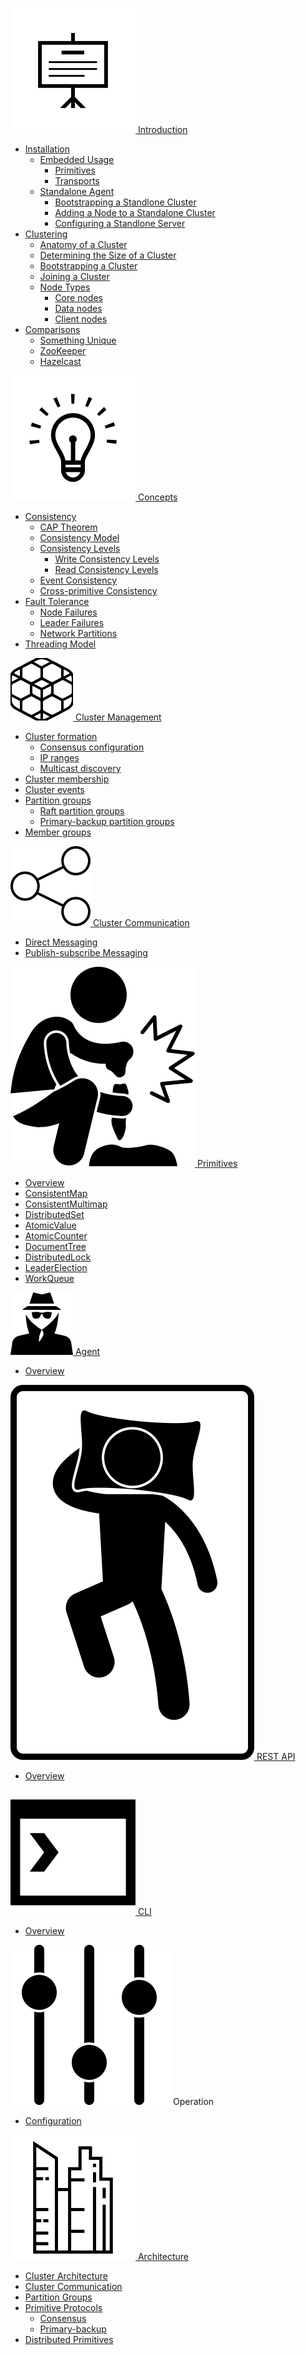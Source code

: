 <span class="user-guide-menu-header"><a href="/user-manual/introduction"><img src="/assets/img/icons/introduction.svg" class="introduction"> Introduction</a></span>

* [Installation](#installation)
  * [Embedded Usage](#embedded-usage)
    * [Primitives](#primitives)
    * [Transports](#transports)
  * [Standalone Agent](#standalone-usage)
    * [Bootstrapping a Standlone Cluster](#bootstrapping-a-standalone-cluster)
    * [Adding a Node to a Standalone Cluster](#adding-a-node-to-a-standalone-cluster)
    * [Configuring a Standlone Server](#configuring-a-standalone-server)
* [Clustering](clustering)
  * [Anatomy of a Cluster](#anatomy-of-a-cluster)
  * [Determining the Size of a Cluster](#determining-the-size-of-a-cluster)
  * [Bootstrapping a Cluster](#bootstrapping-a-cluster)
  * [Joining a Cluster](#joining-a-cluster)
  * [Node Types](#node-types)
    * [Core nodes](#core-nodes)
    * [Data nodes](#data-nodes)
    * [Client nodes](#client-nodes)
* [Comparisons](comparisons)
  * [Something Unique](#something-unique)
  * [ZooKeeper](#zookeeper)
  * [Hazelcast](#hazelcast)

<span class="user-guide-menu-header"><a href="/user-manual/concepts"><img src="/assets/img/icons/concepts.svg" class="concepts"> Concepts</a></span>

* [Consistency](consistency)
  * [CAP Theorem](#cap-theorem)
  * [Consistency Model](#consistency-model)
  * [Consistency Levels](#consistency-levels)
    * [Write Consistency Levels](#write-consistency-levels)
    * [Read Consistency Levels](#read-consistency-levels)
  * [Event Consistency](#event-consistency)
  * [Cross-primitive Consistency](#cross-primitive-consistency)
* [Fault Tolerance](fault-tolerance)
  * [Node Failures](#node-failures)
  * [Leader Failures](#leader-failures)
  * [Network Partitions](#network-partitions)
* [Threading Model](threading-model)

<span class="user-guide-menu-header"><a href="/user-manual/cluster-management"><img src="/assets/img/icons/clustering.png" class="cluster-management"> Cluster Management</a></span>

* [Cluster formation](#cluster-formation)
  * [Consensus configuration](#consensus-configuration)
  * [IP ranges](#ip-ranges)
  * [Multicast discovery](#multicast-discovery)
* [Cluster membership](#cluster-membership)
* [Cluster events](#cluster-events)
* [Partition groups](#partition-groups)
  * [Raft partition groups](#raft-partition-groups)
  * [Primary-backup partition groups](#primary-backup-partition-groups)
* [Member groups](#member-groups)

<span class="user-guide-menu-header"><a href="/user-manual/cluster-communication"><img src="/assets/img/icons/communication.svg" class="cluster-communication"> Cluster Communication</a></span>

* [Direct Messaging](#direct-messaging)
* [Publish-subscribe Messaging](#publish-subscribe-messaging)

<span class="user-guide-menu-header"><a href="/user-manual/primitives"><img src="/assets/img/icons/primitives.svg" class="primitives"> Primitives</a></span>

* [Overview](primitives)
* [ConsistentMap](#consistentmap)
* [ConsistentMultimap](#consistentmultimap)
* [DistributedSet](#distributedset)
* [AtomicValue](#atomicvalue)
* [AtomicCounter](#atomiccounter)
* [DocumentTree](#documenttree)
* [DistributedLock](#distributedlock)
* [LeaderElection](#leaderelection)
* [WorkQueue](#workqueue)

<span class="user-guide-menu-header"><a href="/user-manual/agent"><img src="/assets/img/icons/agent.png" class="agent"> Agent</a></span>

* [Overview](#overview)

<span class="user-guide-menu-header"><a href="/user-manual/rest"><img src="/assets/img/icons/rest.svg" class="rest"> REST API</a></span>

* [Overview](#overview)

<span class="user-guide-menu-header"><a href="/user-manual/cli"><img src="/assets/img/icons/cli.svg" class="cli"> CLI</a></span>

* [Overview](#overview)

<span class="user-guide-menu-header"><img src="/assets/img/icons/operations.svg" class="operations"> Operation</span>

* [Configuration](configuration)

<span class="user-guide-menu-header"><a href="/user-manual/architecture"><img src="/assets/img/icons/architecture.svg" class="architecture"> Architecture</a></span>

* [Cluster Architecture](#cluster-architecture)
* [Cluster Communication](#cluster-communication)
* [Partition Groups](#partition-groups)
* [Primitive Protocols](#primitive-protocols)
  * [Consensus](#consensus)
  * [Primary-backup](#primary-backup)
* [Distributed Primitives](#distributed-primitives)